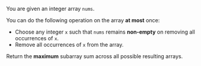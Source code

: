 You are given an integer array `nums`.

You can do the following operation on the array **at most** once:

- Choose any integer `x` such that `nums` remains **non-empty** on removing all occurrences of `x`.
- Remove all occurrences of `x` from the array.

Return the **maximum** subarray sum across all possible resulting arrays.